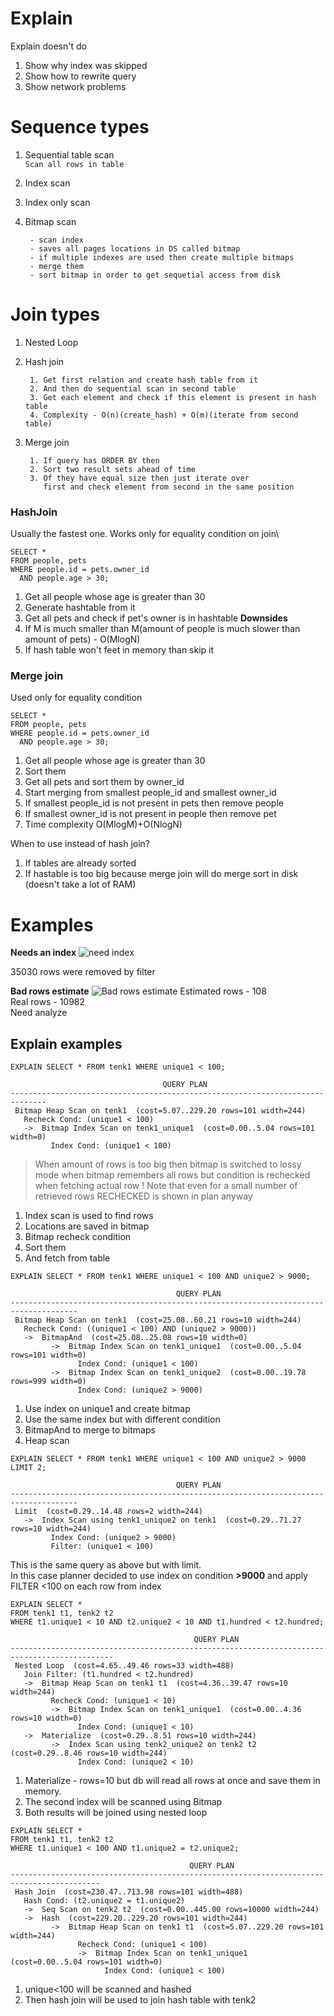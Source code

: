 # Explain
Explain doesn't do
1. Show why index was skipped
2. Show how to rewrite query
3. Show network problems



# Sequence types
1. Sequential table scan\
   `Scan all rows in table`
2. Index scan
3. Index only scan 
4. Bitmap scan 

		- scan index
		- saves all pages locations in DS called bitmap
		- if multiple indexes are used then create multiple bitmaps
		- merge them
		- sort bitmap in order to get sequetial access from disk

# Join types
1. Nested Loop
2. Hash join

		1. Get first relation and create hash table from it
		2. And then do sequential scan in second table
		3. Get each element and check if this element is present in hash table
		4. Complexity - O(n)(create_hash) + O(m)(iterate from second table)
3. Merge join

		1. If query has ORDER BY then
		2. Sort two result sets ahead of time
		3. Of they have equal size then just iterate over
	       first and check element from second in the same position

### HashJoin
Usually the fastest one. Works only for equality condition on join\
```
SELECT *
FROM people, pets
WHERE people.id = pets.owner_id
  AND people.age > 30;
```
1. Get all people whose age is greater than 30
2. Generate hashtable from it
3. Get all pets and check if pet's owner is in hashtable
**Downsides**
1. If M is much smaller than M(amount of people is much slower than amount of pets) - O(MlogN)
2. If hash table won't feet in memory than skip it

### Merge join
Used only for equality condition

```
SELECT *
FROM people, pets
WHERE people.id = pets.owner_id
  AND people.age > 30;
```
1. Get all people whose age is greater than 30 
2. Sort them
3. Get all pets and sort them by owner_id
4. Start merging from smallest people_id and smallest owner_id
5. If smallest people_id is not present in pets then remove people
6. If smallest owner_id is not present in people then remove pet
7. Time complexity O(MlogM)+O(NlogN)

When to use instead of hash join?
1. If tables are already sorted
2. If hastable is too big because merge join will do merge sort in disk (doesn't take a lot of RAM)

# Examples
**Needs an index**
![need index](needs_an_index.png)

35030 rows were removed by filter 

**Bad rows estimate**
![Bad rows estimate](bad_rows_estimate.png)
Estimated rows - 108\
Real rows - 10982\
Need analyze


## Explain examples
```
EXPLAIN SELECT * FROM tenk1 WHERE unique1 < 100;

                                  QUERY PLAN
------------------------------------------------------------------------------
 Bitmap Heap Scan on tenk1  (cost=5.07..229.20 rows=101 width=244)
   Recheck Cond: (unique1 < 100)
   ->  Bitmap Index Scan on tenk1_unique1  (cost=0.00..5.04 rows=101 width=0)
         Index Cond: (unique1 < 100)
```

> When amount of rows is too big then bitmap is switched to lossy mode when 
> bitmap remembers all rows
> but condition is rechecked when fetching actual row
> ! Note that even for a small number of retrieved rows 
> RECHECKED is shown in plan anyway
1. Index scan is used to find rows
2. Locations are saved in bitmap
3. Bitmap recheck condition
4. Sort them
5. And fetch from table

```
EXPLAIN SELECT * FROM tenk1 WHERE unique1 < 100 AND unique2 > 9000;

                                     QUERY PLAN
-------------------------------------------------------------------------------------
 Bitmap Heap Scan on tenk1  (cost=25.08..60.21 rows=10 width=244)
   Recheck Cond: ((unique1 < 100) AND (unique2 > 9000))
   ->  BitmapAnd  (cost=25.08..25.08 rows=10 width=0)
         ->  Bitmap Index Scan on tenk1_unique1  (cost=0.00..5.04 rows=101 width=0)
               Index Cond: (unique1 < 100)
         ->  Bitmap Index Scan on tenk1_unique2  (cost=0.00..19.78 rows=999 width=0)
               Index Cond: (unique2 > 9000)
```

1. Use index on unique1 and create bitmap
2. Use the same index but with different condition
3. BitmapAnd to merge to bitmaps
4. Heap scan

```
EXPLAIN SELECT * FROM tenk1 WHERE unique1 < 100 AND unique2 > 9000 LIMIT 2;

                                     QUERY PLAN
-------------------------------------------------------------------------------------
 Limit  (cost=0.29..14.48 rows=2 width=244)
   ->  Index Scan using tenk1_unique2 on tenk1  (cost=0.29..71.27 rows=10 width=244)
         Index Cond: (unique2 > 9000)
         Filter: (unique1 < 100)
```

This is the same query as above but with limit.\
In this case planner decided to use index on condition **>9000**
and apply FILTER <100 on each row from index

```
EXPLAIN SELECT *
FROM tenk1 t1, tenk2 t2
WHERE t1.unique1 < 10 AND t2.unique2 < 10 AND t1.hundred < t2.hundred;

                                         QUERY PLAN
---------------------------------------------------------------------------------------------
 Nested Loop  (cost=4.65..49.46 rows=33 width=488)
   Join Filter: (t1.hundred < t2.hundred)
   ->  Bitmap Heap Scan on tenk1 t1  (cost=4.36..39.47 rows=10 width=244)
         Recheck Cond: (unique1 < 10)
         ->  Bitmap Index Scan on tenk1_unique1  (cost=0.00..4.36 rows=10 width=0)
               Index Cond: (unique1 < 10)
   ->  Materialize  (cost=0.29..8.51 rows=10 width=244)
         ->  Index Scan using tenk2_unique2 on tenk2 t2  (cost=0.29..8.46 rows=10 width=244)
               Index Cond: (unique2 < 10)
```

1. Materialize - rows=10 but db will read all rows at once and save them in memory.
2. The second index will be scanned using Bitmap
3. Both results will be joined using nested loop

```
EXPLAIN SELECT *
FROM tenk1 t1, tenk2 t2
WHERE t1.unique1 < 100 AND t1.unique2 = t2.unique2;

                                        QUERY PLAN
------------------------------------------------------------------------------------------
 Hash Join  (cost=230.47..713.98 rows=101 width=488)
   Hash Cond: (t2.unique2 = t1.unique2)
   ->  Seq Scan on tenk2 t2  (cost=0.00..445.00 rows=10000 width=244)
   ->  Hash  (cost=229.20..229.20 rows=101 width=244)
         ->  Bitmap Heap Scan on tenk1 t1  (cost=5.07..229.20 rows=101 width=244)
               Recheck Cond: (unique1 < 100)
               ->  Bitmap Index Scan on tenk1_unique1  (cost=0.00..5.04 rows=101 width=0)
                     Index Cond: (unique1 < 100)
```

1. unique<100 will be scanned and hashed
2. Then hash join will be used to join hash table with tenk2
